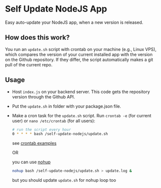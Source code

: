 # Self Update NodeJS App

Easy auto-update your NodeJS app, when a new version is released.

## How does this work?

You run an `update.sh` script with crontab on your machine (e.g., Linux VPS), which compares the version of your current installed app with the version on the Github repository. If they differ, the script automatically makes a git pull of the current repo.

## Usage

- Host `index.js` on your backend server. This code gets the repository version through the Github API.
- Put the `update.sh` in folder with your package.json file.
- Make a cron task for the `update.sh` script. Run `crontab -e` (for current user) or `nano /etc/crontab` (for all users):

  ```bash
  # run the script every hour
  0 * * * * bash /self-update-nodejs/update.sh
  ```

  see [crontab examples](https://crontab.guru/examples.html)

  OR

  you can use [nohup](https://www.geeksforgeeks.org/nohup-command-in-linux-with-examples/)

  ```bash
  nohup bash /self-update-nodejs/update.sh > update.log &
  ```

  but you should update `update.sh` for nohup loop too
